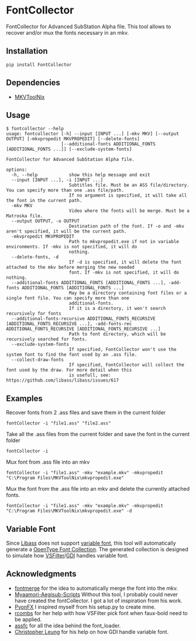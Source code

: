 # FontCollector
FontCollector for Advanced SubStation Alpha file.
This tool allows to recover and/or mux the fonts necessary in an mkv.
## Installation
```
pip install FontCollector
```
## Dependencies
-  [MKVToolNix](https://www.fosshub.com/MKVToolNix.html)

## Usage
```console
$ fontcollector --help
usage: fontcollector [-h] --input [INPUT ...] [-mkv MKV] [--output OUTPUT] [-mkvpropedit MKVPROPEDIT] [--delete-fonts]
                     [--additional-fonts ADDITIONAL_FONTS [ADDITIONAL_FONTS ...]] [--exclude-system-fonts]

FontCollector for Advanced SubStation Alpha file.

options:
  -h, --help            show this help message and exit
  --input [INPUT ...], -i [INPUT ...]
                        Subtitles file. Must be an ASS file/directory. You can specify more than one .ass file/path.
                        If no argument is specified, it will take all the font in the current path.
  -mkv MKV
                        Video where the fonts will be merge. Must be a Matroska file.
  --output OUTPUT, -o OUTPUT
                        Destination path of the font. If -o and -mkv aren't specified, it will be the current path.
  -mkvpropedit MKVPROPEDIT
                        Path to mkvpropedit.exe if not in variable environments. If -mkv is not specified, it will do
                        nothing.
  --delete-fonts, -d
                        If -d is specified, it will delete the font attached to the mkv before merging the new needed
                        font. If -mkv is not specified, it will do nothing.
  --additional-fonts ADDITIONAL_FONTS [ADDITIONAL_FONTS ...], -add-fonts ADDITIONAL_FONTS [ADDITIONAL_FONTS ...]
                        May be a directory containing font files or a single font file. You can specify more than one
                        additional-fonts.
                        If it is a directory, it won't search recursively for fonts
  --additional-fonts-recursive ADDITIONAL_FONTS_RECURSIVE [ADDITIONAL_FONTS_RECURSIVE ...], -add-fonts-rec ADDITIONAL_FONTS_RECURSIVE [ADDITIONAL_FONTS_RECURSIVE ...]
                        Path to font directory, which will be recursively searched for fonts.
  --exclude-system-fonts
                        If specified, FontCollector won't use the system font to find the font used by an .ass file.
  --collect-draw-fonts
                        If specified, FontCollector will collect the font used by the draw. For more detail when this
                        is usefull, see: https://github.com/libass/libass/issues/617
```
## Examples
Recover fonts from 2 .ass files and save them in the current folder
```
fontCollector -i "file1.ass" "file2.ass"
```
Take all the .ass files from the current folder and save the font in the current folder
```
fontCollector -i
```
Mux font from .ass file into an mkv
```
fontCollector -i "file1.ass" -mkv "example.mkv" -mkvpropedit "C:\Program Files\MKVToolNix\mkvpropedit.exe"
```

Mux the font from the .ass file into an mkv and delete the currently attached fonts.
```
fontCollector -i "file1.ass" -mkv "example.mkv" -mkvpropedit "C:\Program Files\MKVToolNix\mkvpropedit.exe" -d
```
## Variable Font
Since [Libass](https://github.com/libass/libass/issues/386) does not support [variable font](https://docs.microsoft.com/en-us/typography/opentype/spec/otvaroverview), this tool will automatically generate a [OpenType Font Collection](https://docs.microsoft.com/en-us/typography/opentype/spec/otff#font-collections). The generated collection is designed to simulate how [VSFilter](https://en.wikipedia.org/wiki/DirectVobSub)/[GDI](https://en.wikipedia.org/wiki/Graphics_Device_Interface) handles variable font.
## Acknowledgments
 - [fontmerge](https://github.com/WheneverDev/fontmerge) for the idea to automatically merge the font into the mkv.
 - [Myaamori-Aegisub-Scripts](https://github.com/TypesettingTools/Myaamori-Aegisub-Scripts) Without this tool, I probably could never have created the fontCollector. I got a lot of inspiration from his work.
 - [PyonFX](https://github.com/CoffeeStraw/PyonFX) I inspired myself from his setup.py to create mine.
 - [rcombs](https://github.com/rcombs) for her help with how VSFilter pick font when faux-bold need to be applied.
 - [assfc](https://github.com/tp7/assfc) for all the idea behind the font_loader.
 - [Christopher Leung](https://www.linkedin.com/in/christopher-leung-755a291) for his help on how GDI handle variable font.
